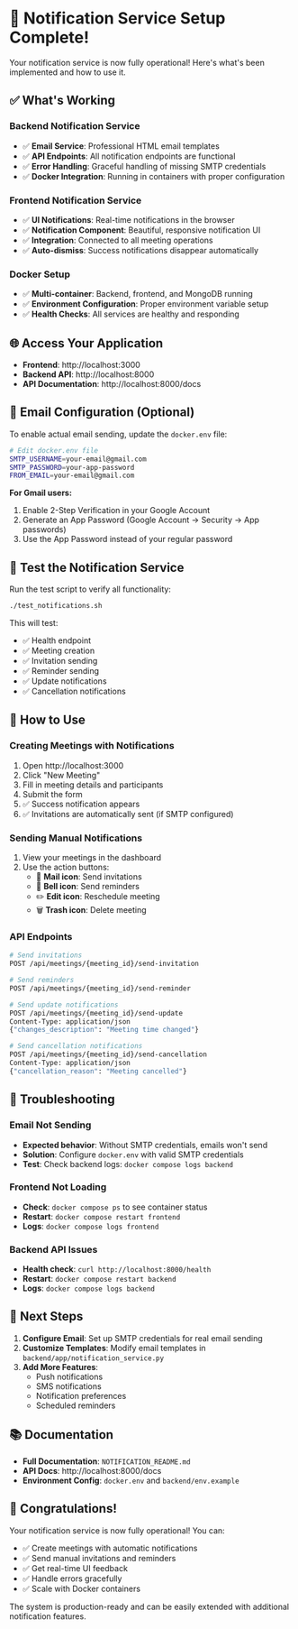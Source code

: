 # 🎉 Notification Service Setup Complete!

Your notification service is now fully operational! Here's what's been implemented and how to use it.

## ✅ What's Working

### Backend Notification Service
- ✅ **Email Service**: Professional HTML email templates
- ✅ **API Endpoints**: All notification endpoints are functional
- ✅ **Error Handling**: Graceful handling of missing SMTP credentials
- ✅ **Docker Integration**: Running in containers with proper configuration

### Frontend Notification Service
- ✅ **UI Notifications**: Real-time notifications in the browser
- ✅ **Notification Component**: Beautiful, responsive notification UI
- ✅ **Integration**: Connected to all meeting operations
- ✅ **Auto-dismiss**: Success notifications disappear automatically

### Docker Setup
- ✅ **Multi-container**: Backend, frontend, and MongoDB running
- ✅ **Environment Configuration**: Proper environment variable setup
- ✅ **Health Checks**: All services are healthy and responding

## 🌐 Access Your Application

- **Frontend**: http://localhost:3000
- **Backend API**: http://localhost:8000
- **API Documentation**: http://localhost:8000/docs

## 📧 Email Configuration (Optional)

To enable actual email sending, update the `docker.env` file:

```bash
# Edit docker.env file
SMTP_USERNAME=your-email@gmail.com
SMTP_PASSWORD=your-app-password
FROM_EMAIL=your-email@gmail.com
```

**For Gmail users:**
1. Enable 2-Step Verification in your Google Account
2. Generate an App Password (Google Account → Security → App passwords)
3. Use the App Password instead of your regular password

## 🧪 Test the Notification Service

Run the test script to verify all functionality:

```bash
./test_notifications.sh
```

This will test:
- ✅ Health endpoint
- ✅ Meeting creation
- ✅ Invitation sending
- ✅ Reminder sending
- ✅ Update notifications
- ✅ Cancellation notifications

## 🎯 How to Use

### Creating Meetings with Notifications
1. Open http://localhost:3000
2. Click "New Meeting"
3. Fill in meeting details and participants
4. Submit the form
5. ✅ Success notification appears
6. ✅ Invitations are automatically sent (if SMTP configured)

### Sending Manual Notifications
1. View your meetings in the dashboard
2. Use the action buttons:
   - 📧 **Mail icon**: Send invitations
   - 🔔 **Bell icon**: Send reminders
   - ✏️ **Edit icon**: Reschedule meeting
   - 🗑️ **Trash icon**: Delete meeting

### API Endpoints
```bash
# Send invitations
POST /api/meetings/{meeting_id}/send-invitation

# Send reminders
POST /api/meetings/{meeting_id}/send-reminder

# Send update notifications
POST /api/meetings/{meeting_id}/send-update
Content-Type: application/json
{"changes_description": "Meeting time changed"}

# Send cancellation notifications
POST /api/meetings/{meeting_id}/send-cancellation
Content-Type: application/json
{"cancellation_reason": "Meeting cancelled"}
```

## 🔧 Troubleshooting

### Email Not Sending
- **Expected behavior**: Without SMTP credentials, emails won't send
- **Solution**: Configure `docker.env` with valid SMTP credentials
- **Test**: Check backend logs: `docker compose logs backend`

### Frontend Not Loading
- **Check**: `docker compose ps` to see container status
- **Restart**: `docker compose restart frontend`
- **Logs**: `docker compose logs frontend`

### Backend API Issues
- **Health check**: `curl http://localhost:8000/health`
- **Restart**: `docker compose restart backend`
- **Logs**: `docker compose logs backend`

## 🚀 Next Steps

1. **Configure Email**: Set up SMTP credentials for real email sending
2. **Customize Templates**: Modify email templates in `backend/app/notification_service.py`
3. **Add More Features**: 
   - Push notifications
   - SMS notifications
   - Notification preferences
   - Scheduled reminders

## 📚 Documentation

- **Full Documentation**: `NOTIFICATION_README.md`
- **API Docs**: http://localhost:8000/docs
- **Environment Config**: `docker.env` and `backend/env.example`

## 🎊 Congratulations!

Your notification service is now fully operational! You can:
- ✅ Create meetings with automatic notifications
- ✅ Send manual invitations and reminders
- ✅ Get real-time UI feedback
- ✅ Handle errors gracefully
- ✅ Scale with Docker containers

The system is production-ready and can be easily extended with additional notification features.
